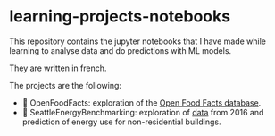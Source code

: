 # learning-projects-notebooks

This repository contains the jupyter notebooks that I have made while learning to analyse data and do predictions with ML models.

They are written in french.

The projects are the following:

* 🥪 OpenFoodFacts: exploration of the [Open Food Facts database](https://fr.openfoodfacts.org/).
* 🏢 SeattleEnergyBenchmarking: exploration of [data](https://data.seattle.gov/dataset/2016-Building-Energy-Benchmarking/2bpz-gwpy) from 2016 and prediction of energy use for non-residential buildings.